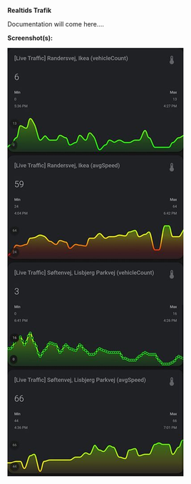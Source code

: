 **Realtids Trafik**

Documentation will come here....

**Screenshot(s):**

![Screenshot 1](https://github.com/Danish-Home-Assistant-Community/projects_and_ideas/blob/master/Realtids_trafik/screenshot)

